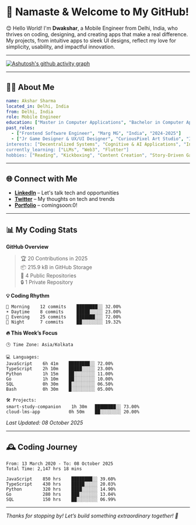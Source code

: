 # 🙏 Namaste & Welcome to My GitHub! 

😊 Hello World! I'm **Dwakshar**, a Mobile Engineer from Delhi, India, who thrives on coding, designing, and creating apps that make a real difference. My projects, from intuitive apps to sleek UI designs, reflect my love for simplicity, usability, and impactful innovation.

---

[![Ashutosh's github activity graph](https://github-readme-activity-graph.vercel.app/graph?username=Ashutosh00710&theme=github-dark-dimmed)](https://github.com/ashutosh00710/github-readme-activity-graph)

---
## 🧑‍💻 About Me

```yaml
name: Akshar Sharma
located_in: Delhi, India
from: Delhi, India
role: Mobile Engineer 
education: ["Master in Computer Applications", "Bachelor in Computer Applications"]
past_roles:
  - ["Frontend Software Engineer", "Marg MG", "India", "2024-2025"]
  - ["Jr Game Designer & UX/UI Designer", "CuriousPixel Art Studio", "India" ,Fully Remote", "2023-2024"]
interests: ["Decentralized Systems", "Cognitive & AI Applications", "Interaction Design", "Product Engineering", "Generative Interfaces", "Human-AI Collaboration", "Path Tracing"]
currently_learning: ["LLMs", "Web3", "Flutter"]
hobbies: ["Reading", "Kickboxing", "Content Creation", "Story-Driven Gaming", "Cinema"]
```

---

## 🌐 Connect with Me

- **[LinkedIn](https://www.linkedin.com/in/dwakshar/)** – Let's talk tech and opportunities
- **[Twitter](https://x.com/dwakshar)** – My thoughts on tech and trends
- **[Portfolio](https://www.youtube.com/watch?v=NM5J_comS1o)** – comingsoon:0!

---

## 📊 My Coding Stats 

<!--START_SECTION:waka-->
**GitHub Overview**

> 🏆 20 Contributions in 2025  
> 📦 215.9 kB in GitHub Storage  
> 📜 4 Public Repositories  
> 🔒 1 Private Repository  

**💡 Coding Rhythm**

```text
🌅 Morning    12 commits    ████████░░ 32.00%
☀️ Daytime    8 commits     █████░░░░░ 23.00%
🌙 Evening    25 commits    ███████░░░ 72.00%
🌌 Night      7 commits     ██░░░░░░░░ 19.32%
```

**🔥 This Week’s Focus**

```text
🕒 Time Zone: Asia/Kolkata

💻 Languages:
JavaScript    6h 41m    ████████░░ 72.00%
TypeScript    2h 10m    █████░░░░░ 23.00%
Python        1h 15m    ██░░░░░░░░ 11.00%
Go            1h 10m    ██░░░░░░░░ 10.00%
SQL           0h 30m    █░░░░░░░░░ 06.50%
Bash          0h 30m    █░░░░░░░░░ 05.00%

🛠️ Projects:
smart-study-companion    1h 30m   ████████░░ 73.00%
cloud-lms-app           0h 50m    ██░░░░░░░░ 20.00%
```

*Last Updated: 08 October 2025*
<!--END_SECTION:waka-->

---

## 🕰️ Coding Journey

<!--START_SECTION:waka-simple-->
```text
From: 13 March 2020 - To: 08 October 2025
Total Time: 2,147 hrs 18 mins

JavaScript    850 hrs    ████████░░ 39.60%
TypeScript    430 hrs    █████░░░░░ 20.03%
Python        320 hrs    ████░░░░░░ 14.90%
Go            280 hrs    ███░░░░░░░ 13.04%
SQL           150 hrs    ██░░░░░░░░ 06.99%
```
<!--END_SECTION:waka-simple-->

---

*Thanks for stopping by! Let’s build something extraordinary together! 🚀*
